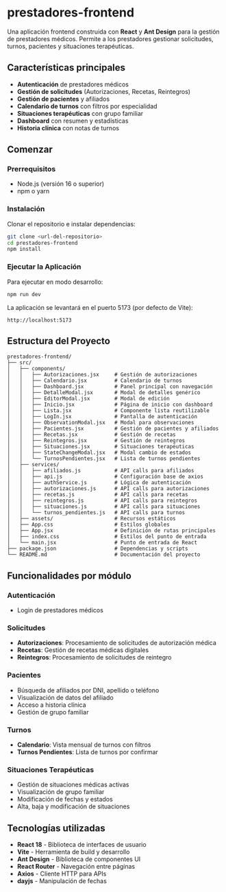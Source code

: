 # prestadores-frontend

Una aplicación frontend construida con **React** y **Ant Design** para la gestión de prestadores médicos. Permite a los prestadores gestionar solicitudes, turnos, pacientes y situaciones terapéuticas.

## Características principales

-  **Autenticación** de prestadores médicos
-  **Gestión de solicitudes** (Autorizaciones, Recetas, Reintegros)
-  **Gestión de pacientes** y afiliados
-  **Calendario de turnos** con filtros por especialidad
-  **Situaciones terapéuticas** con grupo familiar
-  **Dashboard** con resumen y estadísticas
-  **Historia clínica** con notas de turnos

## Comenzar

### Prerrequisitos
- Node.js (versión 16 o superior)
- npm o yarn

### Instalación
Clonar el repositorio e instalar dependencias:

```bash
git clone <url-del-repositorio>
cd prestadores-frontend
npm install
```

### Ejecutar la Aplicación
Para ejecutar en modo desarrollo:
```bash
npm run dev
```

La aplicación se levantará en el puerto 5173 (por defecto de Vite):
```
http://localhost:5173
```

## Estructura del Proyecto

```plaintext
prestadores-frontend/
├── src/
│   ├── components/
│   │   ├── Autorizaciones.jsx     # Gestión de autorizaciones
│   │   ├── Calendario.jsx         # Calendario de turnos
│   │   ├── Dashboard.jsx          # Panel principal con navegación
│   │   ├── DetalleModal.jsx       # Modal de detalles genérico
│   │   ├── EditorModal.jsx        # Modal de edición
│   │   ├── Inicio.jsx             # Página de inicio con dashboard
│   │   ├── Lista.jsx              # Componente lista reutilizable
│   │   ├── LogIn.jsx              # Pantalla de autenticación
│   │   ├── ObservationModal.jsx   # Modal para observaciones
│   │   ├── Pacientes.jsx          # Gestión de pacientes y afiliados
│   │   ├── Recetas.jsx            # Gestión de recetas
│   │   ├── Reintegros.jsx         # Gestión de reintegros
│   │   ├── Situaciones.jsx        # Situaciones terapéuticas
│   │   ├── StateChangeModal.jsx   # Modal cambio de estados
│   │   └── TurnosPendientes.jsx   # Lista de turnos pendientes
│   ├── services/
│   │   ├── afiliados.js           # API calls para afiliados
│   │   ├── api.js                 # Configuración base de axios
│   │   ├── authService.js         # Lógica de autenticación
│   │   ├── autorizaciones.js      # API calls para autorizaciones
│   │   ├── recetas.js             # API calls para recetas
│   │   ├── reintegros.js          # API calls para reintegros
│   │   ├── situaciones.js         # API calls para situaciones
│   │   └── turnos_pendientes.js   # API calls para turnos
│   ├── assets/                    # Recursos estáticos
│   ├── App.css                    # Estilos globales
│   ├── App.jsx                    # Definición de rutas principales
│   ├── index.css                  # Estilos del punto de entrada
│   └── main.jsx                   # Punto de entrada de React
├── package.json                   # Dependencias y scripts
└── README.md                      # Documentación del proyecto
```

## Funcionalidades por módulo

### Autenticación
- Login de prestadores médicos

### Solicitudes
- **Autorizaciones**: Procesamiento de solicitudes de autorización médica
- **Recetas**: Gestión de recetas médicas digitales  
- **Reintegros**: Procesamiento de solicitudes de reintegro

### Pacientes
- Búsqueda de afiliados por DNI, apellido o teléfono
- Visualización de datos del afiliado
- Acceso a historia clínica
- Gestión de grupo familiar

### Turnos
- **Calendario**: Vista mensual de turnos con filtros
- **Turnos Pendientes**: Lista de turnos por confirmar

### Situaciones Terapéuticas
- Gestión de situaciones médicas activas
- Visualización de grupo familiar
- Modificación de fechas y estados
- Alta, baja y modificación de situaciones

## Tecnologías utilizadas

- **React 18** - Biblioteca de interfaces de usuario
- **Vite** - Herramienta de build y desarrollo
- **Ant Design** - Biblioteca de componentes UI
- **React Router** - Navegación entre páginas
- **Axios** - Cliente HTTP para APIs
- **dayjs** - Manipulación de fechas